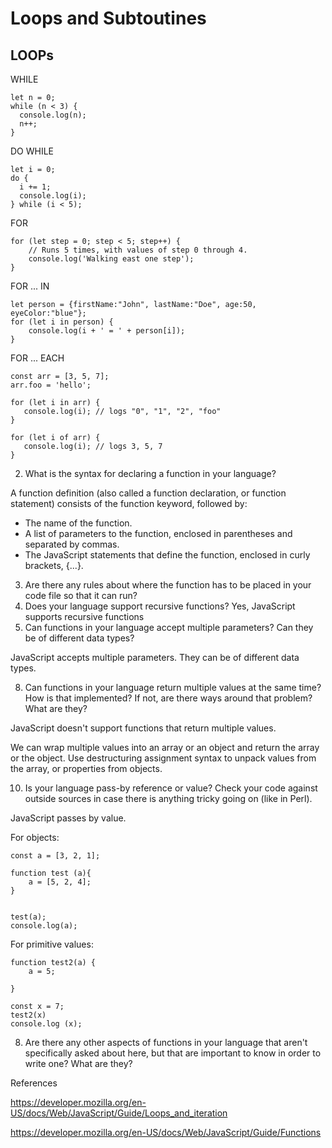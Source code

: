 # Loops and Subtoutines

## LOOPs

WHILE

```
let n = 0;
while (n < 3) {
  console.log(n);
  n++;
}

```

DO WHILE

```
let i = 0;
do {
  i += 1;
  console.log(i);
} while (i < 5);
```

FOR

```
for (let step = 0; step < 5; step++) {
    // Runs 5 times, with values of step 0 through 4.
    console.log('Walking east one step');
}

```
FOR ... IN

```
let person = {firstName:"John", lastName:"Doe", age:50, eyeColor:"blue"};
for (let i in person) {
    console.log(i + ' = ' + person[i]);
}
```

FOR ... EACH

```
const arr = [3, 5, 7];
arr.foo = 'hello';

for (let i in arr) {
   console.log(i); // logs "0", "1", "2", "foo"
}

for (let i of arr) {
   console.log(i); // logs 3, 5, 7
}
```

2. What is the syntax for declaring a function in your language?

A function definition (also called a function declaration, or function statement) consists of the function keyword, followed by:

 - The name of the function.
 - A list of parameters to the function, enclosed in parentheses and separated by commas.
 - The JavaScript statements that define the function, enclosed in curly brackets, {...}.


3. Are there any rules about where the function has to be placed in your code file so that it can run?
4. Does your language support recursive functions?
Yes, JavaScript supports recursive functions
6. Can functions in your language accept multiple parameters? Can they be of different data types?

JavaScript accepts multiple parameters. They can be of different data types.

8. Can functions in your language return multiple values at the same time? How is that implemented?  If not, are there ways around that problem?  What are they?

JavaScript doesn't support functions that return multiple values.

We can wrap multiple values into an array or an object and return the array or the object. Use destructuring assignment syntax to unpack values from the array, or properties from objects.

10. Is your language pass-by reference or value? Check your code against outside sources in case there is anything tricky going on (like in Perl).

JavaScript passes by value.

For objects:

```
const a = [3, 2, 1];

function test (a){
    a = [5, 2, 4];
}


test(a);
console.log(a);

```

For primitive values:

```
function test2(a) {
    a = 5;

}

const x = 7;
test2(x)
console.log (x);
```

8. Are there any other aspects of functions in your language that aren't specifically asked about here, but that are important to know in order to write one? What are they?


References

https://developer.mozilla.org/en-US/docs/Web/JavaScript/Guide/Loops_and_iteration

https://developer.mozilla.org/en-US/docs/Web/JavaScript/Guide/Functions

